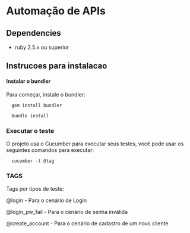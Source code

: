 # Automação de APIs

## Dependencies

* ruby 2.5.x ou superior

## Instrucoes para instalacao

#### Instalar o bundler
Para começar, instale o bundler:

```
  gem install bundler
```

```
  bundle install
```


### Executar o teste

O projeto usa o Cucumber para executar seus testes, você pode usar os seguintes comandos para executar:

```
  cucumber -t @tag
```


### TAGS
Tags por tipos de teste:

@login - Para o cenário de Login

@login_pw_fail - Para o cenário de senha inválida

@create_account - Para o cenário de cadastro de um novo cliente

